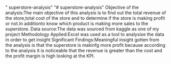 " superstore-analysis" 
"# superstore-analysis" 
Objective of the analysis:The main objective of this analysis is to find out the total revenue of the store,total cost of the store and to determine if the store is making profit or not.In additionto know which product is making more sales to the superstore.
Data source:The data was sourced from kaggle as one of my project
Methodology Applied:Excel was used as a tool to analysise the data in order to get insight
Significant Findings:Meaningful insight gotten from the analysis is that the superstore is makinfg more profit because according to the analysis it is noticeable that the revenue is greater than the cost and the profit margin is high looking at the KPI.
